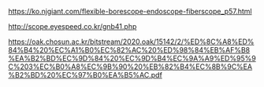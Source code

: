


https://ko.njgiant.com/flexible-borescope-endoscope-fiberscope_p57.html


http://scope.eyespeed.co.kr/gnb41.php

https://oak.chosun.ac.kr/bitstream/2020.oak/15142/2/%ED%8C%A8%ED%84%B4%20%EC%A1%B0%EC%82%AC%20%ED%98%84%EB%AF%B8%EA%B2%BD%EC%9D%84%20%EC%9D%B4%EC%9A%A9%ED%95%9C%203%EC%B0%A8%EC%9B%90%20%EB%82%B4%EC%8B%9C%EA%B2%BD%20%EC%97%B0%EA%B5%AC.pdf




